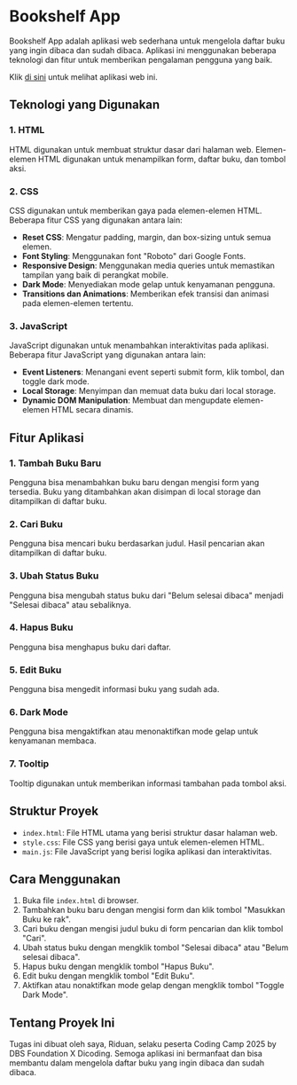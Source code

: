 # Bookshelf App

Bookshelf App adalah aplikasi web sederhana untuk mengelola daftar buku yang ingin dibaca dan sudah dibaca. Aplikasi ini menggunakan beberapa teknologi dan fitur untuk memberikan pengalaman pengguna yang baik.

Klik [di sini](https://wanzkey.github.io/Bookshelf-App-Submission-By-WanZKey/) untuk melihat aplikasi web ini.

## Teknologi yang Digunakan

### 1. HTML

HTML digunakan untuk membuat struktur dasar dari halaman web. Elemen-elemen HTML digunakan untuk menampilkan form, daftar buku, dan tombol aksi.

### 2. CSS

CSS digunakan untuk memberikan gaya pada elemen-elemen HTML. Beberapa fitur CSS yang digunakan antara lain:

- **Reset CSS**: Mengatur padding, margin, dan box-sizing untuk semua elemen.
- **Font Styling**: Menggunakan font "Roboto" dari Google Fonts.
- **Responsive Design**: Menggunakan media queries untuk memastikan tampilan yang baik di perangkat mobile.
- **Dark Mode**: Menyediakan mode gelap untuk kenyamanan pengguna.
- **Transitions dan Animations**: Memberikan efek transisi dan animasi pada elemen-elemen tertentu.

### 3. JavaScript

JavaScript digunakan untuk menambahkan interaktivitas pada aplikasi. Beberapa fitur JavaScript yang digunakan antara lain:

- **Event Listeners**: Menangani event seperti submit form, klik tombol, dan toggle dark mode.
- **Local Storage**: Menyimpan dan memuat data buku dari local storage.
- **Dynamic DOM Manipulation**: Membuat dan mengupdate elemen-elemen HTML secara dinamis.

## Fitur Aplikasi

### 1. Tambah Buku Baru

Pengguna bisa menambahkan buku baru dengan mengisi form yang tersedia. Buku yang ditambahkan akan disimpan di local storage dan ditampilkan di daftar buku.

### 2. Cari Buku

Pengguna bisa mencari buku berdasarkan judul. Hasil pencarian akan ditampilkan di daftar buku.

### 3. Ubah Status Buku

Pengguna bisa mengubah status buku dari "Belum selesai dibaca" menjadi "Selesai dibaca" atau sebaliknya.

### 4. Hapus Buku

Pengguna bisa menghapus buku dari daftar.

### 5. Edit Buku

Pengguna bisa mengedit informasi buku yang sudah ada.

### 6. Dark Mode

Pengguna bisa mengaktifkan atau menonaktifkan mode gelap untuk kenyamanan membaca.

### 7. Tooltip

Tooltip digunakan untuk memberikan informasi tambahan pada tombol aksi.

## Struktur Proyek

- `index.html`: File HTML utama yang berisi struktur dasar halaman web.
- `style.css`: File CSS yang berisi gaya untuk elemen-elemen HTML.
- `main.js`: File JavaScript yang berisi logika aplikasi dan interaktivitas.

## Cara Menggunakan

1. Buka file `index.html` di browser.
2. Tambahkan buku baru dengan mengisi form dan klik tombol "Masukkan Buku ke rak".
3. Cari buku dengan mengisi judul buku di form pencarian dan klik tombol "Cari".
4. Ubah status buku dengan mengklik tombol "Selesai dibaca" atau "Belum selesai dibaca".
5. Hapus buku dengan mengklik tombol "Hapus Buku".
6. Edit buku dengan mengklik tombol "Edit Buku".
7. Aktifkan atau nonaktifkan mode gelap dengan mengklik tombol "Toggle Dark Mode".

## Tentang Proyek Ini

Tugas ini dibuat oleh saya, Riduan, selaku peserta Coding Camp 2025 by DBS Foundation X Dicoding. Semoga aplikasi ini bermanfaat dan bisa membantu dalam mengelola daftar buku yang ingin dibaca dan sudah dibaca.
